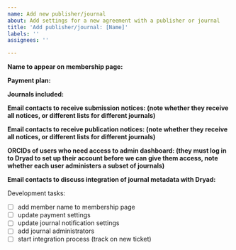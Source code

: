 ```yaml
---
name: Add new publisher/journal
about: Add settings for a new agreement with a publisher or journal
title: 'Add publisher/journal: [Name]'
labels: ''
assignees: ''

---
```


**Name to appear on membership page:** 

**Payment plan:**

**Journals included:** 

**Email contacts to receive submission notices: (note whether they receive all notices, or different lists for different journals)** 

**Email contacts to receive publication notices: (note whether they receive all notices, or different lists for different journals)** 

**ORCIDs of users who need access to admin dashboard: (they must log in to Dryad to set up their account before we can give them access, note whether each user administers a subset of journals)**

**Email contacts to discuss integration of journal metadata with Dryad:**

Development tasks:
- [ ] add member name to membership page
- [ ] update payment settings
- [ ] update journal notification settings
- [ ] add journal administrators
- [ ] start integration process (track on new ticket)
